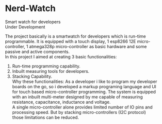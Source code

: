 # Nerd-Watch
Smart watch for developers  
Under Development

  The project basically is a smartwatch for developers which is run-time programmable. It is equipped with a touch display, 1 esp8266 12E micro-controller, 1 atmega328p micro-controller as basic hardware and some passive and active components.  
   In this project I aimed at creating 3 basic functionalities:
1. Run-time programming capability.
3. Inbuilt measuring tools for developers.
4. Stacking Capability.  
   Why these functionalities:
  As a developer i like to program my developer boards on the go, so i developed a markup programing language and UI for touch based micro-controller programming.    The system is equipped with an inbuilt multi-meter designed by me capable of measuring resistance, capacitance, inductance and voltage.  
  A single micro-controller alone provides limited number of IO pins and processing speed. But by stacking micro-controllers (I2C protocol)  those limitations can be reduced.
